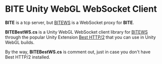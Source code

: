 # BITE Unity WebGL WebSocket Client

**BITE** is a tcp server, but [BITEWS](https://github.com/alvivar/bitews) is a WebSocket proxy for **BITE**.

**BITEBestWS.cs** is a Unity WebGL WebSocket client library for [BITEWS](https://github.com/alvivar/bitews) through the popular Unity Extension [Best HTTP/2](https://assetstore.unity.com/packages/tools/network/best-http-2-155981) that you can use in Unity WebGL builds.

By the way, **BITEBestWS.cs** is comment out, just in case you don't have Best HTTP/2 installed.

